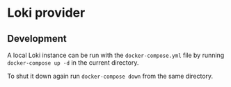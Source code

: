 # Loki provider

## Development

A local Loki instance can be run with the `docker-compose.yml` file by running
`docker-compose up -d` in the current directory.

To shut it down again run `docker-compose down` from the same directory.
